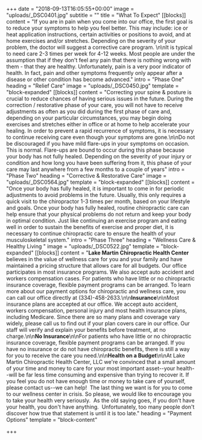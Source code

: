 +++
date = "2018-09-13T16:05:55+00:00"
image = "uploads/_DSC0401.jpg"
subtitle = ""
title = "What To Expect"
[[blocks]]
content = "If you are in pain when you come into our office, the first goal is to reduce your symptoms to help you feel better. This may include: ice or heat application instructions, certain activities or positions to avoid, and at home exercises and/or stretches. Depending on the severity of your problem, the doctor will suggest a corrective care program. \n\nIt is typical to need care 2-3 times per week for 4-12 weeks. Most people are under the assumption that if they don't feel any pain that there is nothing wrong with them - that they are healthy. Unfortunately, pain is a very poor indicator of health. In fact, pain and other symptoms frequently only appear after a disease or other condition has become advanced."
intro = "Phase One"
heading = "Relief Care"
image = "uploads/_DSC0450.jpg"
template = "block-expanded"
[[blocks]]
content = "Correcting your spine & posture is crucial to reduce chances of having serious issues in the future. During the correction / restorative phase of your care, you will not have to receive adjustments as often as you did during the first phase of care and, depending on your particular circumstances, you may begin doing exercises and stretches either in office or at home to help accelerate your healing. In order to prevent a rapid recurrence of symptoms, it is necessary to continue receiving care even though your symptoms are gone.\n\nDo not be discouraged if you have mild flare-ups in your symptoms on occasion. This is normal. Flare-ups are bound to occur during this phase because your body has not fully healed. Depending on the severity of your injury or condition and how long you have been suffering from it, this phase of your care may last anywhere from a few months to a couple of years"
intro = "Phase Two"
heading = "Corrective & Restorative Care"
image = "uploads/_DSC0564.jpg"
template = "block-expanded"
[[blocks]]
content = "Once your body has fully healed, it is important to come in for periodic adjustments to avoid problems in the future. Usually, this only requires a quick visit to the chiropractor 1-3 times per month, based on your lifestyle and goals. Once your body has fully healed, routine chiropractic care can help ensure that your physical problems do not return and keep your body in optimal condition. Just like continuing an exercise program and eating well in order to sustain the benefits of exercise and proper diet, it is necessary to continue chiropractic care to ensure the health of your musculoskeletal system."
intro = "Phase Three"
heading = "Wellness Care & Healthy Living "
image = "uploads/_DSC0522.jpg"
template = "block-expanded"
[[blocks]]
content = "**Lake Martin Chiropractic Health Center** believes in the value of wellness care for you and your family and have maintained a pricing structure that allows care for all budgets. Our office participates in most insurance programs. We also accept auto accident and workers compensation cases. For patients who have little or no chiropractic insurance coverage, flexible payment programs can be arranged. To learn more about our payment options for chiropractic and wellness care, you can call our office directly at (334)-458-2633.\n\n**Insurance**\n\nMost insurance plans are accepted at our office. We accept auto accident, workers compensation, personal injury and most health insurance plans, including Medicare. Since there are so many plans and coverage vary widely, please call us to find out if your plan covers care in our office. Our staff will verify and explain your benefits before treatment, at no charge.\n\n**No Insurance**\n\nFor patients who have little or no chiropractic insurance coverage, flexible payment programs can be arranged. If you have no insurance or do not have chiropractic benefits, there is still a way for you to receive the care you need.\n\n**Health on a Budget**\n\nAt Lake Martin Chiropractic Health Center, LLC we're convinced that a small amount of your time and money to care for your most important asset--your health--will be far less time consuming and expensive than trying to recover it. If you feel you do not have enough time or money to take care of yourself, please contact us--we can help!  The last thing we want is for you to come to our wellness center in crisis. So please, we would like to encourage you to take your health very seriously.  As the old saying goes, if you don't have your health, you don't have anything.  Unfortunately, too many people don't discover how true that statement is until it is too late."
heading = "Payment Options"
template = "block-content"

+++
